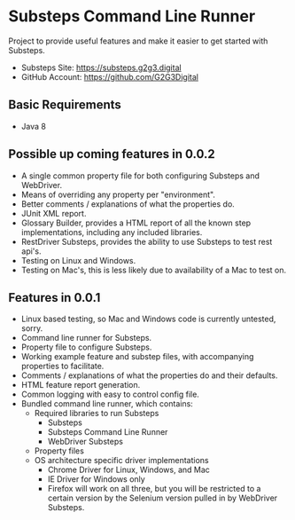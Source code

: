 # Substeps Command Line Runner
Project to provide useful features and make it easier to get started with Substeps.
+ Substeps Site: https://substeps.g2g3.digital
+ GitHub Account: https://github.com/G2G3Digital

## Basic Requirements
+ Java 8

## Possible up coming features in 0.0.2
+ A single common property file for both configuring Substeps and WebDriver.
+ Means of overriding any property per "environment".
+ Better comments / explanations of what the properties do.
+ JUnit XML report.
+ Glossary Builder, provides a HTML report of all the known step implementations, including any included libraries.
+ RestDriver Substeps, provides the ability to use Substeps to test rest api's.
+ Testing on Linux and Windows.
+ Testing on Mac's, this is less likely due to availability of a Mac to test on.

## Features in 0.0.1
+ Linux based testing, so Mac and Windows code is currently untested, sorry.
+ Command line runner for Substeps.
+ Property file to configure Substeps.
+ Working example feature and substep files, with accompanying properties to facilitate.
+ Comments / explanations of what the properties do and their defaults.
+ HTML feature report generation.
+ Common logging with easy to control config file.
+ Bundled command line runner, which contains:
    + Required libraries to run Substeps
        + Substeps
        + Substeps Command Line Runner
        + WebDriver Substeps
    + Property files
    + OS architecture specific driver implementations
        + Chrome Driver for Linux, Windows, and Mac
        + IE Driver for Windows only
        + Firefox will work on all three, but you will be restricted to a certain version by the Selenium version pulled in by WebDriver Substeps.
